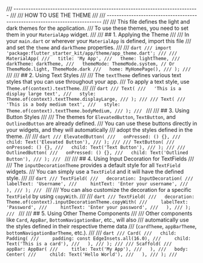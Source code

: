 /// ----------------------------------------------------------------------------
///
/// HOW TO USE THE THEME
///
/// ----------------------------------------------------------------------------
///
/// This file defines the light and dark themes for the application.
/// To use these themes, you need to set them in your `MaterialApp` widget.
///
/// ## 1. Applying the Theme
///
/// In your `main.dart` or wherever your `MaterialApp` is defined, import this file
/// and set the `theme` and `darkTheme` properties.
///
/// `dart
/// import 'package:flutter_starter_kit/app/theme/app_theme.dart';
///
/// MaterialApp(
///   title: 'My App',
///   theme: lightTheme,
///   darkTheme: darkTheme,
///   themeMode: ThemeMode.system, // Or ThemeMode.light, ThemeMode.dark
///   home: MyHomePage(),
/// );
/// `
///
/// ## 2. Using Text Styles
///
/// The `textTheme` defines various text styles that you can use throughout your app.
/// To apply a text style, use `Theme.of(context).textTheme`.
///
/// `dart
/// Text(
///   'This is a display large text',
///   style: Theme.of(context).textTheme.displayLarge,
/// );
///
/// Text(
///   'This is a body medium text',
///   style: Theme.of(context).textTheme.bodyMedium,
/// );
/// `
///
/// ## 3. Using Button Styles
///
/// The themes for `ElevatedButton`, `TextButton`, and `OutlinedButton` are already defined.
/// You can use these buttons directly in your widgets, and they will automatically
/// adopt the styles defined in the theme.
///
/// `dart
/// ElevatedButton(
///   onPressed: () {},
///   child: Text('Elevated Button'),
/// );
///
/// TextButton(
///   onPressed: () {},
///   child: Text('Text Button'),
/// );
///
/// OutlinedButton(
///   onPressed: () {},
///   child: Text('Outlined Button'),
/// );
/// `
///
/// ## 4. Using Input Decoration for TextFields
///
/// The `inputDecorationTheme` provides a default style for all `TextField` widgets.
/// You can simply use a `TextField` and it will have the defined style.
///
/// `dart
/// TextField(
///   decoration: InputDecoration(
///     labelText: 'Username',
///     hintText: 'Enter your username',
///   ),
/// );
/// `
///
/// You can also customize the decoration for a specific `TextField` by using `copyWith`.
///
/// `dart
/// TextField(
///   decoration: Theme.of(context).inputDecorationTheme.copyWith(
///     labelText: 'Password',
///     hintText: 'Enter your password',
///   ),
/// );
/// `
///
/// ## 5. Using Other Theme Components
///
/// Other components like `Card`, `AppBar`, `BottomNavigationBar`, etc., will also
/// automatically use the styles defined in their respective theme data
/// (`cardTheme`, `appBarTheme`, `bottomNavigationBarTheme`, etc.).
///
/// `dart
/// Card(
///   child: Padding(
///     padding: const EdgeInsets.all(16.0),
///     child: Text('This is a card'),
///   ),
/// );
///
/// Scaffold(
///   appBar: AppBar(
///     title: Text('My App'),
///   ),
///   body: Center(
///     child: Text('Hello World'),
///   ),
/// );
/// `
